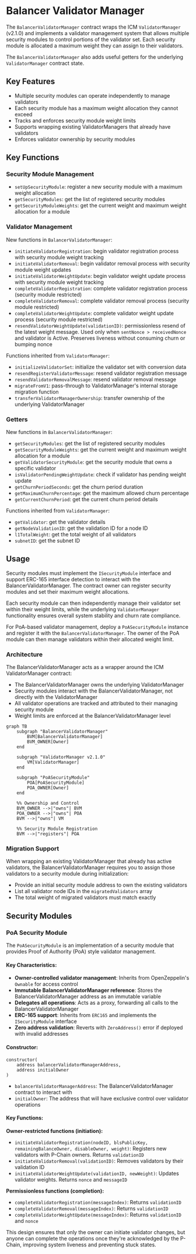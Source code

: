 # Balancer Validator Manager

The `BalancerValidatorManager` contract wraps the ICM `ValidatorManager` (v2.1.0) and implements a validator management system that allows multiple security modules to control portions of the validator set. Each security module is allocated a maximum weight they can assign to their validators.

The `BalancerValidatorManager` also adds useful getters for the underlying `ValidatorManager` contract state.

## Key Features

- Multiple security modules can operate independently to manage validators
- Each security module has a maximum weight allocation they cannot exceed
- Tracks and enforces security module weight limits
- Supports wrapping existing ValidatorManagers that already have validators
- Enforces validator ownership by security modules

## Key Functions

### Security Module Management

- `setUpSecurityModule`: register a new security module with a maximum weight allocation
- `getSecurityModules`: get the list of registered security modules
- `getSecurityModuleWeights`: get the current weight and maximum weight allocation for a module

### Validator Management

New functions in `BalancerValidatorManager`:

- `initiateValidatorRegistration`: begin validator registration process with security module weight tracking
- `initiateValidatorRemoval`: begin validator removal process with security module weight updates
- `initiateValidatorWeightUpdate`: begin validator weight update process with security module weight tracking
- `completeValidatorRegistration`: complete validator registration process (security module restricted)
- `completeValidatorRemoval`: complete validator removal process (security module restricted)
- `completeValidatorWeightUpdate`: complete validator weight update process (security module restricted)
- `resendValidatorWeightUpdate(validationID)`: permissionless resend of the latest weight message. Used only when `sentNonce > receivedNonce` and validator is Active. Preserves liveness without consuming churn or bumping nonce

Functions inherited from `ValidatorManager`:

- `initializeValidatorSet`: initialize the validator set with conversion data
- `resendRegisterValidatorMessage`: resend validator registration message
- `resendValidatorRemovalMessage`: resend validator removal message
- `migrateFromV1`: pass-through to ValidatorManager's internal storage migration function
- `transferValidatorManagerOwnership`: transfer ownership of the underlying ValidatorManager

### Getters

New functions in `BalancerValidatorManager`:

- `getSecurityModules`: get the list of registered security modules
- `getSecurityModuleWeights`: get the current weight and maximum weight allocation for a module
- `getValidatorSecurityModule`: get the security module that owns a specific validator
- `isValidatorPendingWeightUpdate`: check if validator has pending weight update
- `getChurnPeriodSeconds`: get the churn period duration
- `getMaximumChurnPercentage`: get the maximum allowed churn percentage
- `getCurrentChurnPeriod`: get the current churn period details

Functions inherited from `ValidatorManager`:

- `getValidator`: get the validator details
- `getNodeValidationID`: get the validation ID for a node ID
- `l1TotalWeight`: get the total weight of all validators
- `subnetID`: get the subnet ID

## Usage

Security modules must implement the `ISecurityModule` interface and support ERC-165 interface detection to interact with the BalancerValidatorManager. The contract owner can register security modules and set their maximum weight allocations.

Each security module can then independently manage their validator set within their weight limits, while the underlying `ValidatorManager` functionality ensures overall system stability and churn rate compliance.

For PoA-based validator management, deploy a `PoASecurityModule` instance and register it with the `BalancerValidatorManager`. The owner of the PoA module can then manage validators within their allocated weight limit.

### Architecture

The BalancerValidatorManager acts as a wrapper around the ICM ValidatorManager contract:

- The BalancerValidatorManager owns the underlying ValidatorManager
- Security modules interact with the BalancerValidatorManager, not directly with the ValidatorManager
- All validator operations are tracked and attributed to their managing security module
- Weight limits are enforced at the BalancerValidatorManager level

```mermaid
graph TB
    subgraph "BalancerValidatorManager"
        BVM[BalancerValidatorManager]
        BVM_OWNER[Owner]
    end

    subgraph "ValidatorManager v2.1.0"
        VM[ValidatorManager]
    end

    subgraph "PoASecurityModule"
        POA[PoASecurityModule]
        POA_OWNER[Owner]
    end

    %% Ownership and Control
    BVM_OWNER -->|"owns"| BVM
    POA_OWNER -->|"owns"| POA
    BVM -->|"owns"| VM

    %% Security Module Registration
    BVM -->|"registers"| POA
```

### Migration Support

When wrapping an existing ValidatorManager that already has active validators, the BalancerValidatorManager requires you to assign those validators to a security module during initialization:

- Provide an initial security module address to own the existing validators
- List all validator node IDs in the `migratedValidators` array
- The total weight of migrated validators must match exactly

## Security Modules

### PoA Security Module

The `PoASecurityModule` is an implementation of a security module that provides Proof of Authority (PoA) style validator management.

#### Key Characteristics:

- **Owner-controlled validator management**: Inherits from OpenZeppelin's `Ownable` for access control
- **Immutable BalancerValidatorManager reference**: Stores the BalancerValidatorManager address as an immutable variable
- **Delegates all operations**: Acts as a proxy, forwarding all calls to the BalancerValidatorManager
- **ERC-165 support**: Inherits from `ERC165` and implements the `ISecurityModule` interface
- **Zero address validation**: Reverts with `ZeroAddress()` error if deployed with invalid addresses

#### Constructor:

```solidity
constructor(
    address balancerValidatorManagerAddress,
    address initialOwner
)
```

- `balancerValidatorManagerAddress`: The BalancerValidatorManager contract to interact with
- `initialOwner`: The address that will have exclusive control over validator operations

#### Key Functions:

**Owner-restricted functions (initiation):**

- `initiateValidatorRegistration(nodeID, blsPublicKey, remainingBalanceOwner, disableOwner, weight)`: Registers new validators with P-Chain owners. Returns `validationID`
- `initiateValidatorRemoval(validationID)`: Removes validators by their validation ID
- `initiateValidatorWeightUpdate(validationID, newWeight)`: Updates validator weights. Returns `nonce` and `messageID`

**Permissionless functions (completion):**

- `completeValidatorRegistration(messageIndex)`: Returns `validationID`
- `completeValidatorRemoval(messageIndex)`: Returns `validationID`
- `completeValidatorWeightUpdate(messageIndex)`: Returns `validationID` and `nonce`

This design ensures that only the owner can initiate validator changes, but anyone can complete the operations once they're acknowledged by the P-Chain, improving system liveness and preventing stuck states.
